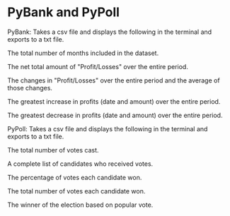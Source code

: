 # PyBank and PyPoll


PyBank: Takes a csv file and displays the following in the terminal and exports to a txt file.

The total number of months included in the dataset.

The net total amount of "Profit/Losses" over the entire period.

The changes in "Profit/Losses" over the entire period and the average of those changes.

The greatest increase in profits (date and amount) over the entire period.

The greatest decrease in profits (date and amount) over the entire period.





PyPoll: Takes a csv file and displays the following in the terminal and exports to a txt file.

The total number of votes cast.

A complete list of candidates who received votes.

The percentage of votes each candidate won.

The total number of votes each candidate won.

The winner of the election based on popular vote.

 
